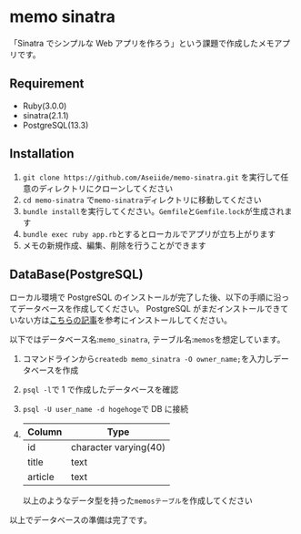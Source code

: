 # memo sinatra

「Sinatra でシンプルな Web アプリを作ろう」という課題で作成したメモアプリです。

## Requirement

- Ruby(3.0.0)
- sinatra(2.1.1)
- PostgreSQL(13.3)

## Installation

1. `git clone https://github.com/Aseiide/memo-sinatra.git` を実行して任意のディレクトリにクローンしてください
2. `cd memo-sinatra` で`memo-sinatra`ディレクトリに移動してください
3. `bundle install`を実行してください。`Gemfile`と`Gemfile.lock`が生成されます
4. `bundle exec ruby app.rb`とするとローカルでアプリが立ち上がります
5. メモの新規作成、編集、削除を行うことができます

## DataBase(PostgreSQL)

ローカル環境で PostgreSQL のインストールが完了した後、以下の手順に沿ってデータベースを作成してください。
PostgreSQL がまだインストールできていない方は[こちらの記事](https://qiita.com/ksh-fthr/items/b86ba53f8f0bccfd7753)を参考にインストールしてください。

以下ではデータベース名:`memo_sinatra`, テーブル名:`memos`を想定しています。

1. コマンドラインから`createdb memo_sinatra -O owner_name;`を入力しデータベースを作成
2. `psql -l`で 1 で作成したデータベースを確認
3. `psql -U user_name -d hogehoge`で DB に接続
4. | Column  | Type                  |
   | ------- | --------------------- |
   | id      | character varying(40) |
   | title   | text                  |
   | article | text                  |

   以上のようなデータ型を持った`memosテーブル`を作成してください

以上でデータベースの準備は完了です。
